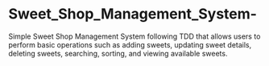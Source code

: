 # Sweet_Shop_Management_System-
Simple Sweet Shop Management System following TDD that allows users to  perform basic operations such as adding sweets, updating sweet details, deleting sweets,  searching, sorting, and viewing available sweets. 
